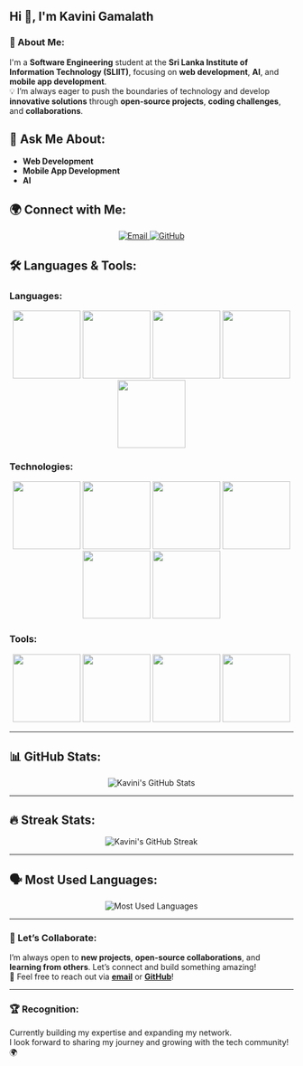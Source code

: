 ## Hi 👋, I'm **Kavini Gamalath**

### 🌱 About Me:
I'm a **Software Engineering** student at the **Sri Lanka Institute of Information Technology (SLIIT)**, focusing on **web development**, **AI**, and **mobile app development**.  
💡 I’m always eager to push the boundaries of technology and develop **innovative solutions** through **open-source projects**, **coding challenges**, and **collaborations**.

## 💬 Ask Me About:
- **Web Development**
- **Mobile App Development**
- **AI**  


## 🌍 Connect with Me:
<p align="center">
  <a href="mailto:kavinigamalath@gmail.com" target="_blank">
    <img src="https://img.shields.io/badge/Email-📧-red?style=flat&logo=gmail&logoColor=white" alt="Email"/>
  </a>
  <a href="https://github.com/Kavinigamalath" target="_blank">
    <img src="https://img.shields.io/badge/GitHub-%40Kavinigamalath-black?style=flat&logo=github&logoColor=white" alt="GitHub"/>
  </a>
</p>

## 🛠️ Languages & Tools:

### Languages:
<p align="center">
  <img src="https://img.shields.io/badge/-Python-blue?style=for-the-badge&logo=python&logoColor=white" width="120"/>
  <img src="https://img.shields.io/badge/-JavaScript-yellow?style=for-the-badge&logo=javascript&logoColor=white" width="120"/>
  <img src="https://img.shields.io/badge/-Java-red?style=for-the-badge&logo=java&logoColor=white" width="120"/>
  <img src="https://img.shields.io/badge/-HTML5-orange?style=for-the-badge&logo=html5&logoColor=white" width="120"/>
  <img src="https://img.shields.io/badge/-CSS3-blue?style=for-the-badge&logo=css3&logoColor=white" width="120"/>
</p>

### Technologies:
<p align="center">
  <img src="https://img.shields.io/badge/-React-61DAFB?style=for-the-badge&logo=react&logoColor=white" width="120"/>
  <img src="https://img.shields.io/badge/-Node.js-green?style=for-the-badge&logo=node.js&logoColor=white" width="120"/>
  <img src="https://img.shields.io/badge/-MongoDB-47A248?style=for-the-badge&logo=mongodb&logoColor=white" width="120"/>
  <img src="https://img.shields.io/badge/-MySQL-4479A1?style=for-the-badge&logo=mysql&logoColor=white" width="120"/>
  <img src="https://img.shields.io/badge/-Express-000000?style=for-the-badge&logo=express&logoColor=white" width="120"/>
  <img src="https://img.shields.io/badge/-React%20Native-61DAFB?style=for-the-badge&logo=react&logoColor=white" width="120"/>
</p>

### Tools:
<p align="center">
  <img src="https://img.shields.io/badge/-Git-F05032?style=for-the-badge&logo=git&logoColor=white" width="120"/>
  <img src="https://img.shields.io/badge/-GitHub-181717?style=for-the-badge&logo=github&logoColor=white" width="120"/>
  <img src="https://img.shields.io/badge/-Vite-646CFF?style=for-the-badge&logo=vite&logoColor=white" width="120"/>
  <img src="https://img.shields.io/badge/-Docker-2496ED?style=for-the-badge&logo=docker&logoColor=white" width="120"/>
</p>

---

## 📊 GitHub Stats:

<p align="center">
  <img src="https://github-readme-stats.vercel.app/api?username=Kavinigamalath&show_icons=true&count_private=true&hide=prs&theme=dark" alt="Kavini's GitHub Stats"/>
</p>

---

## 🔥 Streak Stats:

<p align="center">
  <img src="https://github-readme-streak-stats.herokuapp.com/?user=Kavinigamalath&theme=dark" alt="Kavini's GitHub Streak"/>
</p>

---

## 🗣️ Most Used Languages:

<p align="center">
  <img src="https://github-readme-stats.vercel.app/api/top-langs/?username=Kavinigamalath&layout=compact&theme=dark" alt="Most Used Languages"/>
</p>

---

### 🚀 Let’s Collaborate:
I’m always open to **new projects**, **open-source collaborations**, and **learning from others**. Let’s connect and build something amazing!  
🔗 Feel free to reach out via **[email](mailto:kavinigamalathofficial@gmail.com)** or **[GitHub](https://github.com/Kavinigamalath)**!

---

### 🏆 Recognition:
Currently building my expertise and expanding my network.  
I look forward to sharing my journey and growing with the tech community! 🌍
